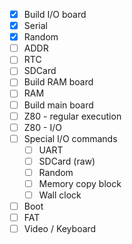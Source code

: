 - [X] Build I/O board
- [X] Serial
- [X] Random
- [ ] ADDR
- [ ] RTC
- [ ] SDCard
- [ ] Build RAM board
- [ ] RAM
- [ ] Build main board
- [ ] Z80 - regular execution
- [ ] Z80 - I/O
- [ ] Special I/O commands
  - [ ] UART
  - [ ] SDCard (raw)
  - [ ] Random
  - [ ] Memory copy block
  - [ ] Wall clock
- [ ] Boot
- [ ] FAT
- [ ] Video / Keyboard
